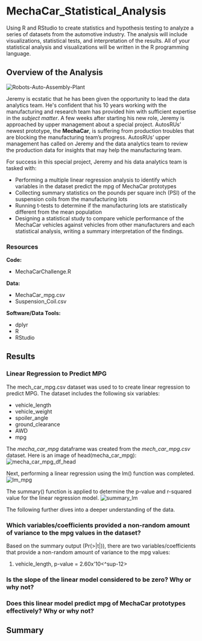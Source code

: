 # MechaCar_Statistical_Analysis
Using R and RStudio to create statistics and hypothesis testing to analyze a series of datasets from the automotive industry. The analysis will include visualizations, statistical tests, and interpretation of the results. All of your statistical analysis and visualizations will be written in the R programming language.

## Overview of the Analysis
![Robots-Auto-Assembly-Plant](https://user-images.githubusercontent.com/94148420/161385529-6336209c-c61f-4472-a030-892ee2134340.jpg)


Jeremy is ecstatic that he has been given the opportunity to lead the data analytics team. He's confident that his 10 years working with the manufacturing and research team has provided him with sufficient expertise in the *subject matter*.  A few weeks after starting his new role, Jeremy is approached by upper management about a special project. AutosRUs’ newest prototype, the **MechaCar**, is suffering from production troubles that are blocking the manufacturing team’s progress. AutosRUs’ upper management has called on Jeremy and the data analytics team to review the production data for insights that may help the manufacturing team.

For success in this special project, Jeremy and his data analytics team is tasked with:
* Performing a multiple linear regression analysis to identify which variables in the dataset predict the mpg of MechaCar prototypes
* Collecting summary statistics on the pounds per square inch (PSI) of the suspension coils from the manufacturing lots
* Running t-tests to determine if the manufacturing lots are statistically different from the mean population
* Designing a statistical study to compare vehicle performance of the MechaCar vehicles against vehicles from other manufacturers and each statistical analysis, writing a summary interpretation of the findings.


### Resources
**Code:**
* MechaCarChallenge.R

**Data:**
* MechaCar_mpg.csv
* Suspension_Coil.csv

**Software/Data Tools:**
* dplyr
* R
* RStudio

## Results
### Linear Regression to Predict MPG
The mech_car_mpg.csv dataset was used to to create linear regression to predict MPG.  The dataset includes the following six variables:
* vehicle_length
* vehicle_weight
* spoiler_angle
* ground_clearance
* AWD
* mpg

The *mecha_car_mpg* dataframe was created from the *mech_car_mpg.csv* dataset.  Here is an image of head(mecha_car_mpg):
![mecha_car_mpg_df_head](https://user-images.githubusercontent.com/94148420/161386435-e3c5d52d-5d11-4c2e-87c7-82142e6dbc33.PNG)

Next, performing a linear regression using the lm() function was completed.
![lm_mpg](https://user-images.githubusercontent.com/94148420/161386692-3d0d8b0b-5bcd-4e76-9b93-c0f235b4fb87.PNG)

The summary() function is applied to determine the p-value and r-squared value for the linear regression model.
![summary_lm](https://user-images.githubusercontent.com/94148420/161386800-bf90a92a-f1bc-4e4e-9b7d-364d00847dcf.PNG)

The following further dives into a deeper understanding of the data.

### Which variables/coefficients provided a non-random amount of variance to the mpg values in the dataset?
Based on the summary output (Pr(>|t|)), there are two variables/coefficients that provide a non-random amount of variance to the mpg values:
1. vehicle_length, p-value = 2.60x'10<^sup-12>

### Is the slope of the linear model considered to be zero? Why or why not?


### Does this linear model predict mpg of MechaCar prototypes effectively? Why or why not?




## Summary


